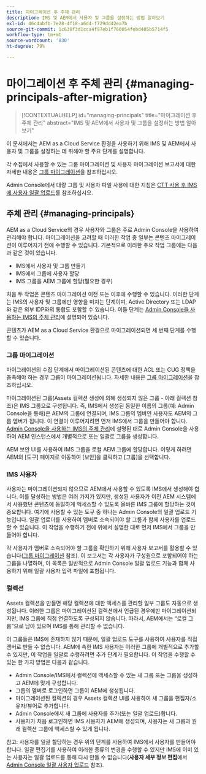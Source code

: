 ```yaml
---
title: 마이그레이션 후 주체 관리
description: IMS 및 AEM에서 사용자 및 그룹을 설정하는 방법 알아보기
exl-id: 46c4abfb-7e28-4f18-a6d4-f729dd42ea7b
source-git-commit: 1c638f3d1cca4f97eb1f760054febd405b5714f5
workflow-type: tm+mt
source-wordcount: '830'
ht-degree: 79%

---
```


# 마이그레이션 후 주체 관리 {#managing-principals-after-migration}

>[!CONTEXTUALHELP]
>id="managing-principals"
>title="마이그레이션 후 주체 관리"
>abstract="IMS 및 AEM에서 사용자 및 그룹을 설정하는 방법 알아보기"

이 문서에서는 AEM as a Cloud Service 환경을 사용하기 위해 IMS 및 AEM에서 사용자 및 그룹을 설정하는 데 취해야 할 주요 단계를 설명합니다.

각 수집에서 사용할 수 있는 그룹 마이그레이션 및 사용자 마이그레이션 보고서에 대한 자세한 내용은 [그룹 마이그레이션](/help/journey-migration/content-transfer-tool/using-content-transfer-tool/group-migration.md)을 참조하십시오.

Admin Console에서 대량 그룹 및 사용자 파일 사용에 대한 지침은 [CTT 사용 후 IMS에 사용자 일괄 업로드](/help/journey-migration/content-transfer-tool/using-content-transfer-tool/bulk-principal-uploading.md)를 참조하십시오.

## 주체 관리 {#managing-principals}

AEM as a Cloud Service의 경우 사용자와 그룹은 주로 Admin Console을 사용하여 관리해야 합니다.  마이그레이션을 고려할 때 이러한 작업 중 일부는 콘텐츠 마이그레이션이 이루어지기 전에 수행할 수 있습니다.  기본적으로 이러한 주요 작업 그룹에는 다음과 같은 것이 있습니다.

* IMS에서 사용자 및 그룹 만들기
* IMS에서 그룹에 사용자 할당
* IMS 그룹을 AEM 그룹에 할당(필요한 경우)

처음 두 작업은 콘텐츠 마이그레이션 이전 또는 이후에 수행할 수 있습니다.  이러한 단계는 IMS의 사용자 및 그룹에만 영향을 미치는 단계이며, Active Directory 또는 LDAP와 같은 외부 IDP와의 통합도 포함할 수 있습니다.  이들 단계는 [Admin Console을 사용하는 IMS의 주체 관리](/help/journey-migration/managing-principals.md)에 설명되어 있습니다.

콘텐츠가 AEM as a Cloud Service 환경으로 마이그레이션되면 세 번째 단계를 수행할 수 있습니다.

### 그룹 마이그레이션

마이그레이션의 수집 단계에서 마이그레이션된 콘텐츠에 대한 ACL 또는 CUG 정책을 충족해야 하는 경우 그룹이 마이그레이션됩니다.  자세한 내용은 [그룹 마이그레이션](/help/journey-migration/content-transfer-tool/using-content-transfer-tool/group-migration.md)을 참조하십시오.

마이그레이션된 그룹(Assets 컬렉션 생성에 의해 생성되지 않은 그룹 - 아래 컬렉션 참조)은 IMS 그룹으로 구성됩니다.  즉, IMS에서 생성된 동일한 이름의 그룹(예: Admin Console을 통해)은 AEM의 그룹에 연결되며, IMS 그룹의 멤버인 사용자도 AEM의 그룹 멤버가 됩니다.  이 연결이 이루어지려면 먼저 IMS에서 그룹을 만들어야 합니다.  [Admin Console을 사용하는 IMS의 주체 관리](/help/journey-migration/managing-principals.md)에 설명된 대로 Admin Console을 사용하여 AEM 인스턴스에서 개별적으로 또는 일괄로 그룹을 생성합니다.

AEM 보안 UI를 사용하여 IMS 그룹을 로컬 AEM 그룹에 할당합니다. 이렇게 하려면 AEM의 [도구] 페이지로 이동하여 [보안]을 클릭하고 [그룹]을 선택합니다.

### IMS 사용자

사용자는 마이그레이션되지 않으므로 AEM에서 사용할 수 있도록 IMS에서 생성해야 합니다.  이를 달성하는 방법은 여러 가지가 있지만, 생성된 사용자가 이전 AEM 시스템에서 사용했던 콘텐츠에 동일하게 액세스할 수 있도록 올바른 IMS 그룹에 할당하는 것이 중요합니다.  여기에 사용할 수 있는 도구 중 하나는 Admin Console의 일괄 업로드 기능입니다. 일괄 업로더를 사용하여 멤버로 소속되어야 할 그룹과 함께 사용자를 업로드할 수 있습니다.  이 작업을 수행하기 전에 위에서 설명한 대로 먼저 IMS에서 그룹을 만들어야 합니다.

각 사용자가 멤버로 소속되어야 할 그룹을 확인하기 위해 사용자 보고서를 활용할 수 있습니다([그룹 마이그레이션](/help/journey-migration/content-transfer-tool/using-content-transfer-tool/group-migration.md) 참조).  이 보고서는 각 사용자가 구성원으로 포함되어야 하는 그룹을 나열하며, 이 목록은 일반적으로 Admin Console 일괄 업로드 기능과 함께 사용하기 위해 일괄 사용자 입력 파일에 포함됩니다.

### 컬렉션

Assets 컬렉션을 만들면 해당 컬렉션에 대한 액세스를 관리할 일부 그룹도 자동으로 생성됩니다.  이러한 그룹은 마이그레이션된 컬렉션에서 언급된 경우에만 마이그레이션되지만, IMS 그룹에 직접 연결하도록 구성되지 않습니다. 따라서, AEM에서는 “로컬 그룹”으로 남아 있으며 IMS를 통해 관리할 수 없습니다.

이 그룹들은 IMS에 존재하지 않기 때문에, 일괄 업로드 도구를 사용하여 사용자를 직접 멤버로 만들 수 없습니다.  AEM에 속한 IMS 사용자는 이러한 그룹에 개별적으로 추가할 수 있지만, 이 작업을 일괄로 수행하려면 추가 단계가 필요합니다.  이 작업을 수행할 수 있는 한 가지 방법은 다음과 같습니다.
* Admin Console/IMS에서 컬렉션에 액세스할 수 있는 새 그룹 또는 그룹을 생성하고 AEM에 맞게 구성합니다.
* 그룹의 멤버로 로그인하면 그룹이 AEM에 생성됩니다.
* 마이그레이션된 컬렉션의 경우 Assets 컬렉션 UI를 사용하여 새 그룹을 편집자/소유자/뷰어로 추가합니다.
* Admin Console에서 새 그룹에 사용자를 추가(또는 일괄 업로드)합니다.
* 사용자가 처음 로그인하면 IMS 사용자가 AEM에 생성되며, 사용자는 새 그룹과 원래 컬렉션 그룹에 액세스할 수 있게 됩니다.

참고: 사용자를 일괄 할당하는 경우 위의 단계를 사용하여 IMS에서 사용자를 만들어야 합니다. 일괄 편집기를 사용하여 이러한 종류의 변경을 수행할 수 있지만 IMS에 이미 있는 사용자는 일괄 업로드를 통해 다시 만들 수 없습니다(**사용자 세부 정보 편집**&#x200B;에서 [Admin Console 일괄 사용자 업로드](https://helpx.adobe.com/enterprise/using/bulk-upload-users.html) 참조).
